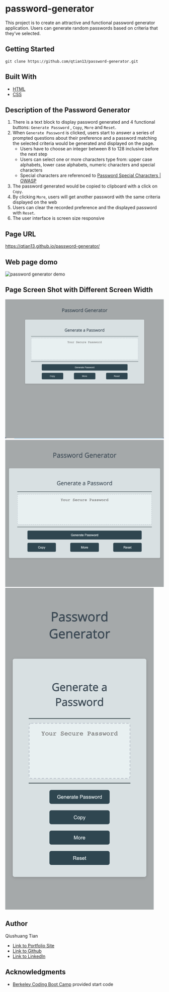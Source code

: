 # password-generator
This project is to create an attractive and functional password generator application. Users can generate random passwords based on criteria that they’ve selected.

## Getting Started
```console
git clone https://github.com/qtian13/password-generator.git
```

## Built With
* [HTML](https://developer.mozilla.org/en-US/docs/Web/HTML)
* [CSS](https://developer.mozilla.org/en-US/docs/Web/CSS)

## Description of the Password Generator
1. There is a text block to display password generated and 4 functional buttons: `Generate Password` , `Copy`, `More` and `Reset`.
1. When `Generate Password` is clicked, users start to answer a series of prompted questions about their preference and a password matching the selected criteria would be generated and displayed on the page.
    * Users have to choose an integer between 8 to 128 inclusive before the next step
    * Users can select one or more characters type from: upper case alphabets, lower case alphabets, numeric characters and special characters
    * Special characters are referenced to [Password Special Characters | OWASP](https://www.owasp.org/index.php/Password_special_characters)
1. The password generated would be copied to clipboard with a click on `Copy`.
1. By clicking `More`, users will get another password with the same criteria displayed on the web
1. Users can clear the recorded preference and the displayed password with `Reset`.
1. The user interface is screen size responsive

## Page URL
https://qtian13.github.io/password-generator/

## Web page domo
![password generator demo](assets/images/password_generator_demo.mv)

## Page Screen Shot with Different Screen Width
![fit desktop screen](assets/images/desktop_screen.png)
![fit tablet screen](assets/images/tablet_screen.png)
![fit mobile screen](assets/images/mobile_screen.png)

## Author
Qiushuang Tian
- [Link to Portfolio Site](https://qtian13.github.io/)
- [Link to Github](https://github.com/qtian13)
- [Link to LinkedIn](https://www.linkedin.com/in/qiushuang-tian-a9754248/)

## Acknowledgments
- [Berkeley Coding Boot Camp](https://bootcamp.berkeley.edu/coding/) provided start code

